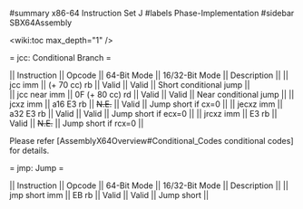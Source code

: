 #summary x86-64 Instruction Set J
#labels Phase-Implementation
#sidebar SBX64Assembly

<wiki:toc max_depth="1" />

= jcc: Conditional Branch =

|| Instruction    || Opcode          || 64-Bit Mode || 16/32-Bit Mode || Description            ||
|| jcc imm        || (+ 70 cc) rb    || Valid       || Valid          || Short conditional jump ||  
|| jcc near imm   || 0F (+ 80 cc) rd || Valid       || Valid          || Near conditional jump  ||
|| jcxz imm       || a16 E3 rb       || ~~N.E.~~    || Valid          || Jump short if cx=0     ||
|| jecxz imm      || a32 E3 rb       || Valid       || Valid          || Jump short if ecx=0    ||
|| jrcxz imm      || E3 rb           || Valid       || ~~N.E.~~       || Jump short if rcx=0    ||

Please refer [AssemblyX64Overview#Conditional_Codes conditional codes] for details.

= jmp: Jump = 

|| Instruction    || Opcode   || 64-Bit Mode || 16/32-Bit Mode || Description        ||
|| jmp short imm  || EB rb    || Valid       || Valid          || Jump short         ||


